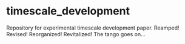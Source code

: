 # timescale_development
Repository for experimental timescale development paper. Reamped! Revised! Reorganized! Revitalized! The tango goes on...
